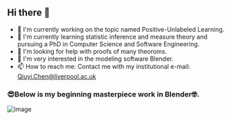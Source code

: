 ## Hi there 👋

- 🔭 I'm currently working on the topic named Positive-Unlabeled Learning.
- 🌱 I'm currently learning statistic inference and measure theory and pursuing a PhD in Computer Science and Software Engineering.
- 🤔 I'm looking for help with proofs of many theoroms.
- 🎨 I'm very interested in the modeling software Blender.
- 📫 How to reach me: Contact me with my institutional e-mail: <Qiuyi.Chen@liverpool.ac.uk>

### 😎Below is my beginning masterpiece work in Blender🤓.
![image](https://github.com/user-attachments/assets/cfe40b82-487b-4927-bbd3-fe4e012a6071)
